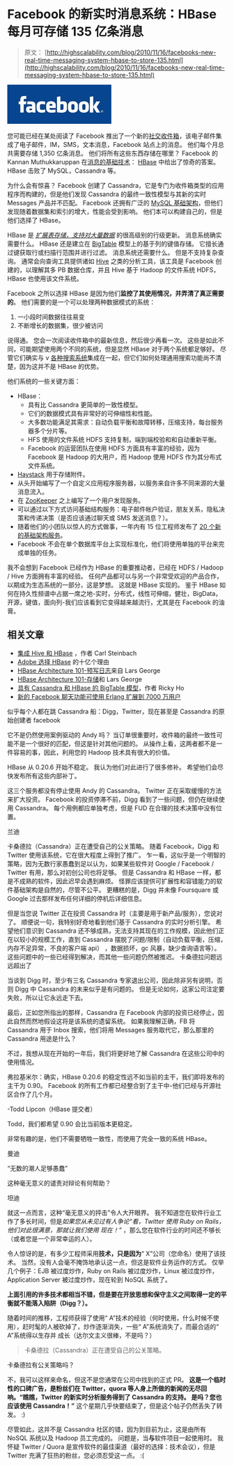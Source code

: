 # Facebook 的新实时消息系统：HBase 每月可存储 135 亿条消息

> 原文： [http://highscalability.com/blog/2010/11/16/facebooks-new-real-time-messaging-system-hbase-to-store-135.html](http://highscalability.com/blog/2010/11/16/facebooks-new-real-time-messaging-system-hbase-to-store-135.html)

![](img/05b2f60819d28aa5d0e59ecb0a2b699e.png)

您可能已经在某处阅读了 Facebook 推出了一个新的[社交收件箱](http://blog.facebook.com/blog.php?post=452288242130)，该电子邮件集成了电子邮件，IM，SMS，文本消息，Facebook 站点上的消息。 他们每个月总共需要存储 1,350 亿条消息。 他们将所有这些东西存储在哪里？ Facebook 的 Kannan Muthukkaruppan 在[消息的基础技术](http://www.facebook.com/note.php?note_id=454991608919#)： [HBase](http://hbase.apache.org/) 中给出了惊奇的答案。 HBase 击败了 MySQL，Cassandra 等。

为什么会有惊喜？ Facebook 创建了 Cassandra，它是专门为收件箱类型的应用程序而构建的，但是他们发现 Cassandra 的最终一致性模型与其新的实时 Messages 产品并不匹配。 Facebook 还拥有广泛的 [MySQL 基础架构](http://highscalability.com/blog/2010/11/4/facebook-at-13-million-queries-per-second-recommends-minimiz.html)，但他们发现随着数据集和索引的增大，性能会受到影响。 他们本可以构建自己的，但是他们选择了 HBase。

HBase 是 *[扩展表存储，支持对大量数据](http://www.cloudera.com/blog/2010/06/integrating-hive-and-hbase/)* 的很高级别的行级更新。 消息系统确实需要什么。 HBase 还是建立在 [BigTable](http://en.wikipedia.org/wiki/HBase) 模型上的基于列的键值存储。 它擅长通过键获取行或扫描行范围并进行过滤。 消息系统还需要什么。 但是不支持复杂查询。 通常会向查询工具提供诸如 [Hive](http://wiki.apache.org/hadoop/Hive/HBaseIntegration) 之类的分析工具，该工具是 Facebook 创建的，以理解其多 PB 数据仓库，并且 Hive 基于 Hadoop 的文件系统 HDFS，HBase 也使用该文件系统。

Facebook 之所以选择 HBase 是因为他们**监控了其使用情况，并弄清了真正需要的**。 他们需要的是一个可以处理两种数据模式的系统：

1.  一小段时间数据往往易变
2.  不断增长的数据集，很少被访问

说得通。 您会一次阅读收件箱中的最新信息，然后很少再看一次。 这些是如此不同，可能期望使用两个不同的系统，但是显然 HBase 对于两个系统都足够好。 尽管它们确实与 v [各种搜索系统](http://mail-archives.apache.org/mod_mbox/hbase-user/201006.mbox/%3C149150.78881.qm@web50304.mail.re2.yahoo.com%3E)集成在一起，但它们如何处理通用搜索功能尚不清楚，因为这并不是 HBase 的优势。

他们系统的一些关键方面：

*   HBase：
    *   具有比 Cassandra 更简单的一致性模型。
    *   它们的数据模式具有非常好的可伸缩性和性能。
    *   大多数功能满足其需求：自动负载平衡和故障转移，压缩支持，每台服务器多个分片等。
    *   HFS 使用的文件系统 HDFS 支持复制，端到端校验和和自动重新平衡。
    *   Facebook 的运营团队在使用 HDFS 方面具有丰富的经验，因为 Facebook 是 Hadoop 的大用户，而 Hadoop 使用 HDFS 作为其分布式文件系统。
*   [Haystack](http://www.facebook.com/note.php?note_id=76191543919) 用于存储附件。
*   从头开始编写了一个自定义应用程序服务器，以服务来自许多不同来源的大量消息流入。
*   在 [ZooKeeper](http://highscalability.com/blog/2008/7/15/zookeeper-a-reliable-scalable-distributed-coordination-syste.html "http://hadoop.apache.org/zookeeper/") 之上编写了一个用户发现服务。
*   可以通过以下方式访问基础结构服务：电子邮件帐户验证，朋友关系，隐私决策和传递决策（是否应该通过聊天或 SMS 发送消息？）。
*   随着他们的小团队以惊人的方式做事，一年内有 15 位工程师发布了 [20 个新的基础架构服务](http://www.theregister.co.uk/2010/11/15/facebooks_largest_ever_engineering_project/)。
*   Facebook 不会在单个数据库平台上实现标准化，他们将使用单独的平台来完成单独的任务。

我不会想到 Facebook 已经作为 HBase 的重要推动者，已经在 HDFS / Hadoop / Hive 方面拥有丰富的经验。 任何产品都可以与另一个非常受欢迎的产品合作，以期成为生态系统的一部分，这是梦想。 这就是 HBase 实现的。 鉴于 HBase 如何在持久性频谱中占据一席之地-实时，分布式，线性可伸缩，健壮，BigData，开源，键值，面向列-我们应该看到它变得越来越流行，尤其是在 Facebook 的油膏。

## 相关文章

*   [集成 Hive 和 HBase](http://www.cloudera.com/blog/2010/06/integrating-hive-and-hbase/) ，作者 Carl Steinbach
*   [Adob​​e 选择 HBase](http://highscalability.com/blog/2010/3/16/1-billion-reasons-why-adobe-chose-hbase.html) 的十亿个理由
*   [HBase Architecture 101-预写日志](http://www.larsgeorge.com/2010/01/hbase-architecture-101-write-ahead-log.html)来自 Lars George
*   [HBase Architecture 101-存储](http://www.larsgeorge.com/2009/10/hbase-architecture-101-storage.html)和 Lars George
*   [具有 Cassandra 和 HBase 的 BigTable 模型](http://horicky.blogspot.com/2010/10/bigtable-model-with-cassandra-and-hbase.html)，作者 Ricky Ho
*   [新的 Facebook 聊天功能可使用 Erlang 扩展到 7000 万用户](http://highscalability.com/blog/2008/5/14/new-facebook-chat-feature-scales-to-70-million-users-using-e.html)

似乎每个人都在跳 Cassandra 船：Digg，Twitter，现在甚至是 Cassandra 的原始创建者 facebook

它不是仍然使用案例驱动的 Andy 吗？ 当订单很重要时，收件箱的最终一致性可能不是一个很好的匹配，但这是针对其他问题的。 从操作上看，这两者都不是一件容易的事，因此，利用您的 Hadoop 技术具有很大的价值。

HBase 从 0.20.6 开始不稳定。 我认为他们对此进行了很多修补。 希望他们会尽快发布所有这些内部补丁。

这三个服务都没有停止使用 Andy 的 Cassandra。 Twitter 正在采取缓慢的方法来扩大投资。 Facebook 的投资停滞不前，Digg 看到了一些问题，但仍在继续使用 Cassandra。 每个用例都应单独考虑，但是 FUD 在合理的技术决策中没有位置。

兰迪

卡桑德拉（Cassandra）正在遭受自己的公关策略。 随着 Facebook，Digg 和 Twitter 使用该系统，它在很大程度上得到了推广。 乍一看，这似乎是一个明智的策略，因为无数行家愚蠢到足以认为，如果某些软件对 Google / Facebook / Twitter 有用，那么对初创公司也将足够。 但是 Cassandra 和 HBase 一样，都是不成熟的软件，因此迟早会遇到麻烦。 怪罪应该提供可扩展性和容错能力的软件基础架构是自然的，尽管不公平。 更糟糕的是，Digg 并未像 Foursquare 或 Google 过去那样发布任何详细的停机后详细信息。

但是当您说 Twitter 正在投资 Cassandra 时（主要是用于新产品/服务），您说对了。 顺便说一句，我特别好奇地看到他们基于 Cassandra 的实时分析引擎。 希望他们意识到 Cassandra 还不够成熟，无法支持其现在的工作规模，因此他们正在以较小的规模工作，直到 Cassandra 摆脱了问题/限制（自动负载平衡，压缩，内存不足异常，不良的客户端 api） ，数据损坏，gc 风暴，缺少查询语言等）。 这些问题中的一些已经得到解决，而其他一些问题仍然被推迟。 卡桑德拉问题远远超出了

当谈到 Digg 时，至少有三名 Cassandra 专家退出公司，因此除非另有说明，否则 Digg 中 Cassandra 的未来似乎是有问题的。 但是无论如何，这家公司注定要失败，所以让它永远走下去。

最后，正如您所指出的那样，Cassandra 在 Facebook 内部的投资已经停止，因此自然而然地假设这将是该系统的遗留系统。 如果我理解正确，FB 将 Cassandra 用于 Inbox 搜索，他们将用 Messages 服务取代它，那么那里的 Cassandra 用途是什么？

不过，我想从现在开始的一年后，我们将更好地了解 Cassandra 在这些公司中的使用情况。

弗拉基米尔：确实，HBase 0.20.6 的稳定性远不如当前的主干，我们即将发布的主干为 0.90。 Facebook 的所有工作都已经整合到了主干中-他们已经与开源社区合作了几个月。

-Todd Lipcon（HBase 提交者）

Todd，我们都希望 0.90 会比当前版本更稳定。

非常有趣的是，他们不需要牺牲一致性，而使用了完全一致的系统 HBase。

曼迪

“无数的潮人足够愚蠢”

这种毫无意义的谴责对辩论有何帮助？

坦迪

就这一点而言，这种“毫无意义的抨击”令人大开眼界。 我不知道您在软件行业工作了多长时间，但是*如果您从未见过有人争论“看，Twitter 使用 Ruby on Rails，他们对此很满意，那就让我们使用 现在！”* ，那么您在软件行业的时间还不够长（或者您是一个非常幸运的人）。

令人惊讶的是，有多少工程师采用**技术，只是因为**“ X”公司（您命名）使用了该技术。 当然，没有人会毫不掩饰地承认这一点，但这是软件业务运作的方式。 仅举几个例子：EJB 被过度炒作，Ruby on Rails 被过度炒作，Linux 被过度炒作，Application Server 被过度炒作，现在轮到 NoSQL 系统了。

**上面引用的许多技术都相当不错，但是要在开放思想和保守主义之间取得一定的平衡就不能落入陷阱（Digg？）。**

随着时间的推移，工程师获得了使用“ A”技术的经验（何时使用，什么时候不使用），赶时髦的人被砍掉了，炒作逐渐消失，一些“ A”系统消失了，而最合适的“ A”系统得以生存并 成长（达尔文主义很棒，不是吗？）

> 卡桑德拉（Cassandra）正在遭受自己的公关策略。

卡桑德拉有公关策略吗？

不，我可以这样来命名，但这不是您通常在公司中找到的正式 PR。 **这是一个临时性的口碑广告，是粉丝们在 Twitter，quora 等人身上所做的新闻的无尽回响。“瞧瞧，Twitter 的新实时分析服务得到了 Cassandra 的支持。 是吗？您也应该使用 Cassandra！”** 这个星期几乎快要结束了，但是这个帖子仍然丢失了转发。 :)

尽管如此，这并不是 Cassandra 社区的错，因为到目前为止，这是由所有 NoSQL 系统以及 Hadoop 员工完成的。 问题是，当**与**软件项目一起使用时。 我怀疑 Twitter / Quora 是宣传软件的最佳渠道（最好的选择：技术会议），但是 Twitter 充满了狂热的粉丝，您必须忍受这一点。 :(